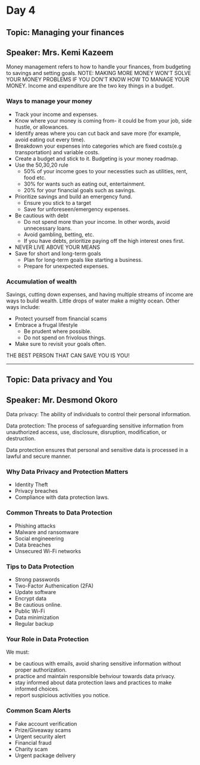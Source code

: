 # Day 4

## Topic: Managing your finances

## Speaker: Mrs. Kemi Kazeem

Money management refers to how to handle your finances, from budgeting to savings and setting goals.
NOTE: MAKING MORE MONEY WON'T SOLVE YOUR MONEY PROBLEMS IF YOU DON'T KNOW HOW TO MANAGE YOUR MONEY.
Income and expenditure are the two key things in a budget.

### Ways to manage your money

- Track your income and expenses.
- Know where your money is coming from- it could be from your job, side hustle, or allowances.
- Identify areas where you can cut back and save more (for example, avoid eating out every time).
- Breakdown your expenses into categories which are fixed costs(e.g transportation) and variable costs.
- Create a budget and stick to it. Budgeting is your money roadmap.
- Use the 50,30,20 rule
  - 50% of your income goes to your necessties such as utilities, rent, food etc.
  - 30% for wants such as eating out, entertainment.
  - 20% for your financial goals such as savings.
- Prioritize savings and build an emergency fund.
  - Ensure you stick to a target
  - Save for unforeseen/emergency expenses.
- Be cautious with debt
  - Do not spend more than your income. In other words, avoid unnecessary loans.
  - Avoid gambling, betting, etc.
  - If you have debts, prioritize paying off the high interest ones first.
- NEVER LIVE ABOVE YOUR MEANS
- Save for short and long-term goals
  - Plan for long-term goals like starting a business.
  - Prepare for unexpected expenses.

### Accumulation of wealth

Savings, cutting down expenses, and having multiple streams of income are ways to build wealth. Little drops of water make a mighty ocean. Other ways include:

- Protect yourself from financial scams
- Embrace a frugal lifestyle
  - Be prudent where possible.
  - Do not spend on frivolous things.
- Make sure to revisit your goals often.

THE BEST PERSON THAT CAN SAVE YOU IS YOU!

---

## Topic: Data privacy and You

## Speaker: Mr. Desmond Okoro

Data privacy: The ability of individuals to control their personal information.

Data protection: The process of safeguarding sensitive information from unauthorized access, use, disclosure, disruption, modification, or destruction.

Data protection ensures that personal and sensitive data is processed in a lawful and secure manner.

### Why Data Privacy and Protection Matters

- Identity Theft
- Privacy breaches
- Compliance with data protection laws.

### Common Threats to Data Protection

- Phishing attacks
- Malware and ransomware
- Social engineeering
- Data breaches
- Unsecured Wi-Fi networks

### Tips to Data Protection

- Strong passwords
- Two-Factor Authenication (2FA)
- Update software
- Encrypt data
- Be cautious online.
- Public Wi-Fi
- Data minimization
- Regular backup

### Your Role in Data Protection

We must:

- be cautious with emails, avoid sharing sensitive information without proper authorization.
- practice and maintain responsible behviour towards data privacy.
- stay informed about data protection laws and practices to make informed choices.
- report suspicious activities you notice.

### Common Scam Alerts

- Fake account verification
- Prize/Giveaway scams
- Urgent security alert
- Financial fraud
- Charity scam
- Urgent package delivery
